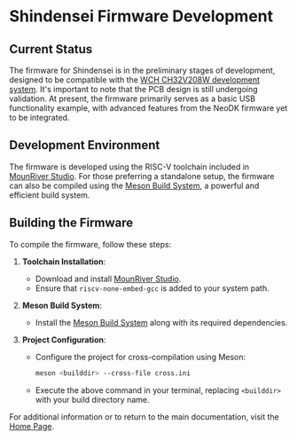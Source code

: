# Shindensei Firmware Development

## Current Status

The firmware for Shindensei is in the preliminary stages of development, designed to be compatible with the [WCH CH32V208W development system](https://www.aliexpress.com/item/1005005618694083.html). It's important to note that the PCB design is still undergoing validation. At present, the firmware primarily serves as a basic USB functionality example, with advanced features from the NeoDK firmware yet to be integrated.

## Development Environment

The firmware is developed using the RISC-V toolchain included in [MounRiver Studio](http://www.mounriver.com/). For those preferring a standalone setup, the firmware can also be compiled using the [Meson Build System](https://mesonbuild.com/), a powerful and efficient build system.

## Building the Firmware

To compile the firmware, follow these steps:

1. **Toolchain Installation**:
    - Download and install [MounRiver Studio](http://www.mounriver.com/).
    - Ensure that `riscv-none-embed-gcc` is added to your system path.

2. **Meson Build System**:
    - Install the [Meson Build System](https://mesonbuild.com/Quick-guide.html) along with its required dependencies.

3. **Project Configuration**:
    - Configure the project for cross-compilation using Meson:
      ```bash
      meson <builddir> --cross-file cross.ini
      ```
    - Execute the above command in your terminal, replacing `<builddir>` with your build directory name.

For additional information or to return to the main documentation, visit the [Home Page](../README.md).
